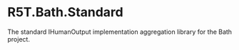 # R5T.Bath.Standard
The standard IHumanOutput implementation aggregation library for the Bath project.
